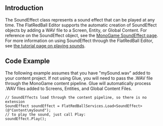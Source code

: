 ## Introduction

The SoundEffect class represents a sound effect that can be played at any time. The FlatRedBall Editor supports the automatic creation of SoundEffect objects by adding a WAV file to a Screen, Entity, or Global Content. For reference on the SoundEffect object, see the [MonoGame SoundEffect page](https://docs.monogame.net/api/Microsoft.Xna.Framework.Audio.SoundEffect.html). For more information on using SoundEffect through the FlatRedBall Editor, see [the tutorial page on playing sounds](/documentation/tutorials/glue-tutorials/glue-how-to-play-sounds.md "Glue:How To:Play Sounds").

## Code Example

The following example assumes that you have "mySound.wav" added to your content project. If not using Glue, you will need to pass the .WAV file through the MonoGame content pipeline. Glue will automatically process .WAV files added to Screens, Entities, and Global Content Files.

    // SoundEffects load through the content pipeline, so there is no extension
    SoundEffect soundEffect = FlatRedBallServices.Load<SoundEffect>(@"Content\mySound");
    // to play the sound, just call Play:
    soundEffect.Play();

## 
